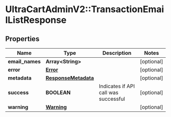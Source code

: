 # UltraCartAdminV2::TransactionEmailListResponse

## Properties
Name | Type | Description | Notes
------------ | ------------- | ------------- | -------------
**email_names** | **Array&lt;String&gt;** |  | [optional] 
**error** | [**Error**](Error.md) |  | [optional] 
**metadata** | [**ResponseMetadata**](ResponseMetadata.md) |  | [optional] 
**success** | **BOOLEAN** | Indicates if API call was successful | [optional] 
**warning** | [**Warning**](Warning.md) |  | [optional] 


